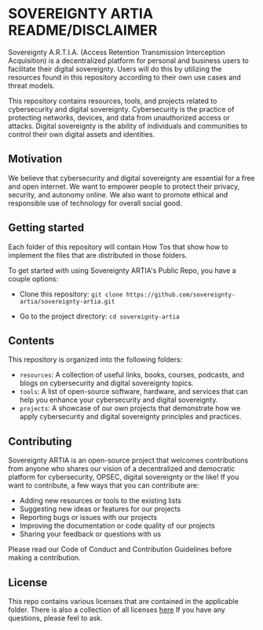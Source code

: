 # SOVEREIGNTY ARTIA README/DISCLAIMER

Sovereignty A.R.T.I.A. (Access Retention Transmission Interception Acquisition) is a decentralized platform for personal and business users to facilitate their digital sovereignty. Users will do this by utilizing the resources found in this repository according to their own use cases and threat models.

This repository contains resources, tools, and projects related to cybersecurity and digital sovereignty. Cybersecurity is the practice of protecting networks, devices, and data from unauthorized access or attacks. Digital sovereignty is the ability of individuals and communities to control their own digital assets and identities.

## Motivation

We believe that cybersecurity and digital sovereignty are essential for a free and open internet. We want to empower people to protect their privacy, security, and autonomy online. We also want to promote ethical and responsible use of technology for overall social good.

## Getting started

Each folder of this repository will contain How Tos that show how to implement the files that are distributed in those folders.

To get started with using Sovereignty ARTIA's Public Repo, you have a couple options:

- Clone this repository: `git clone https://github.com/sovereignty-artia/sovereignty-artia.git`

- Go to the project directory: `cd sovereignty-artia`

## Contents

This repository is organized into the following folders:

- `resources`: A collection of useful links, books, courses, podcasts, and blogs on cybersecurity and digital sovereignty topics.
- `tools`: A list of open-source software, hardware, and services that can help you enhance your cybersecurity and digital sovereignty.
- `projects`: A showcase of our own projects that demonstrate how we apply cybersecurity and digital sovereignty principles and practices.


## Contributing

Sovereignty ARTIA is an open-source project that welcomes contributions from anyone who shares our vision of a decentralized and democratic platform for cybersecurity, OPSEC, digital sovereignty or the like! 
If you want to contribute, a few ways that you can contribute are:

- Adding new resources or tools to the existing lists
- Suggesting new ideas or features for our projects
- Reporting bugs or issues with our projects
- Improving the documentation or code quality of our projects
- Sharing your feedback or questions with us

Please read our Code of Conduct and Contribution Guidelines before making a contribution.

## License

This repo contains various licenses that are contained in the applicable folder. There is also a collection of all licenses [here](https://github.com/SovARTIA/Public/tree/2946ea60f813c1d7dec43a04dee48647cb283e59/LICENSES) If you have any questions, please feel to ask.
